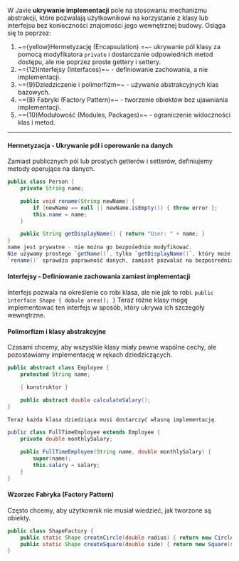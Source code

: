 W Javie **ukrywanie implementacji** pole na stosowaniu mechanizmu abstrakcji, które pozwalają użytkownikowi na korzystanie z klasy lub interfejsu bez konieczności znajomości jego wewnętrznej budowy. Osiąga się to poprzez:
1. ~={yellow}Hermetyzację (Encapsulation) =~- ukrywanie pól klasy za pomocą modyfikatora `private` i dostarczanie odpowiednich metod dostępu, ale nie poprzez proste gettery i settery.
2. ~={12}Interfejsy (Interfaces)=~ - definiowanie zachowania, a nie implementacji.
3. ~={9}Dziedziczenie i polimorfizm=~ - używanie abstrakcyjnych klas bazowych.
4. ~={8} Fabryki (Factory Pattern)=~ - tworzenie obiektów bez ujawniania implementacji.
5. ~={10}Modułowość (Modules, Packages)=~ - ograniczenie widoczności klas i metod.
---
#### Hermetyzacja - Ukrywanie pól i operowanie na danych

Zamiast publicznych pól lub prostych getterów i setterów, definiujemy metody operujące na danych.
```java
public class Person {
	private String name;

	public void rename(String newName) {
		if (newName == null || newName.isEmpty()) { throw error };
		this.name = name;
	}

	public String getDisplayName() { return "User: " + name; }
}
name jest prywatne - nie można go bezpośednio modyfikować.
Nie używamy prostego `getName()`, tylko `getDisplayName()`, który może zmienić sposób prezentacji bez zmiany implementacji.
`rename()` sprawdza poprawność danych, zamiast pozwalać na bezpośrednią zmianę name
```

#### Interfejsy - Definiowanie zachowania zamiast implementacji

Interfejs pozwala na określenie co robi klasa, ale nie jak to robi.
`public interface Shape { dobule area(); }`
Teraz różne klasy mogę implementować ten interfejs w sposób, który ukrywa ich szczegóły wewnętrzne.

#### Polimorfizm i klasy abstrakcyjne

Czasami chcemy, aby wszystkie klasy miały pewne wspólne cechy, ale pozostawiamy implementację w rękach dziedziczących.
```java
public abstract class Employee {
	protected String name;

	{ konstruktor }

	public abstract double calculateSalary();
}

Teraz każda klasa dziedziąca musi dostarczyć własną implementację.

public class FullTimeEmployee extends Employee {
	private double monthlySalary;

	public FullTimeEmployee(String name, double monthlySalary) {
		super(name);
		this.salary = salary;
	}
}

```

#### Wzorzec Fabryka (Factory Pattern)
Często chcemy, aby użytkownik nie musiał wiedzieć, jak tworzone są obiekty.
```java
public class ShapeFactory {
	public static Shape createCircle(double radius) { return new Circle(radius); }
	public static Shape createSquare(double side) { return new Square(side); }
}
```